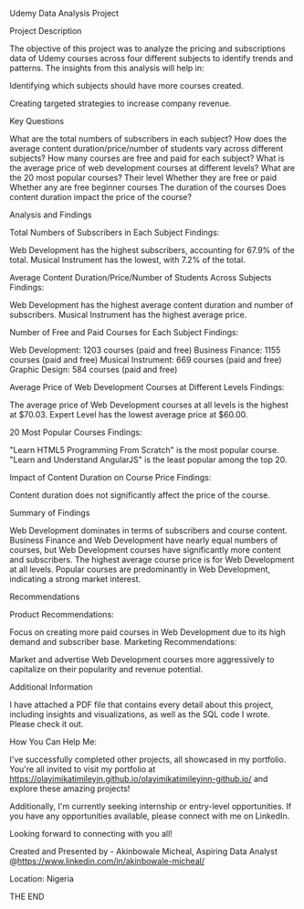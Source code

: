 Udemy Data Analysis Project

Project Description

The objective of this project was to analyze the pricing and subscriptions data of Udemy courses across four different subjects to identify trends and patterns. The insights from this analysis will help in:

Identifying which subjects should have more courses created.

Creating targeted strategies to increase company revenue.

Key Questions

What are the total numbers of subscribers in each subject? How does the average content duration/price/number of students vary across different subjects? How many courses are free and paid for each subject? What is the average price of web development courses at different levels? What are the 20 most popular courses? Their level Whether they are free or paid Whether any are free beginner courses The duration of the courses Does content duration impact the price of the course?

Analysis and Findings

Total Numbers of Subscribers in Each Subject
Findings:

Web Development has the highest subscribers, accounting for 67.9% of the total. Musical Instrument has the lowest, with 7.2% of the total.

Average Content Duration/Price/Number of Students Across Subjects
Findings:

Web Development has the highest average content duration and number of subscribers. Musical Instrument has the highest average price.

Number of Free and Paid Courses for Each Subject
Findings:

Web Development: 1203 courses (paid and free) Business Finance: 1155 courses (paid and free) Musical Instrument: 669 courses (paid and free) Graphic Design: 584 courses (paid and free)

Average Price of Web Development Courses at Different Levels
Findings:

The average price of Web Development courses at all levels is the highest at $70.03. Expert Level has the lowest average price at $60.00.

20 Most Popular Courses
Findings:

"Learn HTML5 Programming From Scratch" is the most popular course. "Learn and Understand AngularJS" is the least popular among the top 20.

Impact of Content Duration on Course Price
Findings:

Content duration does not significantly affect the price of the course.

Summary of Findings

Web Development dominates in terms of subscribers and course content. Business Finance and Web Development have nearly equal numbers of courses, but Web Development courses have significantly more content and subscribers. The highest average course price is for Web Development at all levels. Popular courses are predominantly in Web Development, indicating a strong market interest.

Recommendations

Product Recommendations:

Focus on creating more paid courses in Web Development due to its high demand and subscriber base. Marketing Recommendations:

Market and advertise Web Development courses more aggressively to capitalize on their popularity and revenue potential.

Additional Information

I have attached a PDF file that contains every detail about this project, including insights and visualizations, as well as the SQL code I wrote. Please check it out.

How You Can Help Me:

I've successfully completed other projects, all showcased in my portfolio. You're all invited to visit my portfolio at https://olayimikatimileyin.github.io/olayimikatimileyinn-github.io/ and explore these amazing projects!

Additionally, I'm currently seeking internship or entry-level opportunities. If you have any opportunities available, please connect with me on LinkedIn.

Looking forward to connecting with you all!

Created and Presented by - Akinbowale Micheal, Aspiring Data Analyst @https://www.linkedin.com/in/akinbowale-micheal/

Location: Nigeria

THE END
